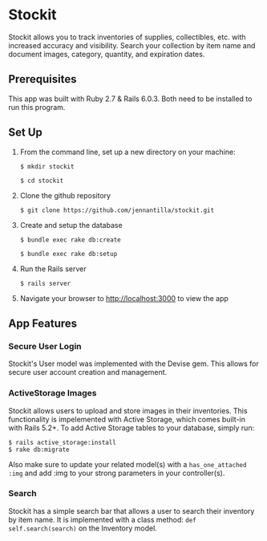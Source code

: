 # Stockit

Stockit allows you to track inventories of supplies, collectibles, etc. with increased accuracy and visibility. Search your collection by item name and document images, category, quantity, and expiration dates.

## Prerequisites

This app was built with Ruby 2.7 & Rails 6.0.3. Both need to be installed to run this program.

## Set Up

1. From the command line, set up a new directory on your machine:

   `$ mkdir stockit`

   `$ cd stockit`

2. Clone the github repository

   `$ git clone https://github.com/jennantilla/stockit.git`

3. Create and setup the database

   `$ bundle exec rake db:create`

   `$ bundle exec rake db:setup`

4. Run the Rails server

   `$ rails server`

5. Navigate your browser to [http://localhost:3000](http://localhost:3000) to view the app

## App Features

### Secure User Login

Stockit's User model was implemented with the Devise gem. This allows for secure user account creation and management.

### ActiveStorage Images

Stockit allows users to upload and store images in their inventories. This functionality is impelemented with Active Storage, which comes built-in with Rails 5.2+. To add Active Storage tables to your database, simply run:

```
$ rails active_storage:install
$ rake db:migrate
```

Also make sure to update your related model(s) with a `has_one_attached :img` and add :img to your strong parameters in your controller(s).

### Search

Stockit has a simple search bar that allows a user to search their inventory by item name. It is implemented with a class method: `def self.search(search)` on the Inventory model.
